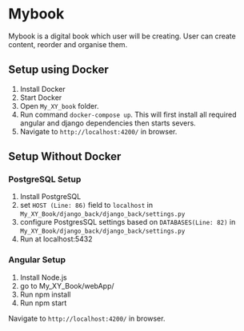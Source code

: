 # Mybook
Mybook is a digital book which user will be creating. User can create content, reorder and organise them.

## Setup using Docker

1) Install Docker
2) Start Docker
3) Open `My_XY_book` folder. 
4) Run command `docker-compose up`. This will first install all required angular and django dependencies then starts severs.
5) Navigate to `http://localhost:4200/` in browser.

## Setup Without Docker

### PostgreSQL Setup

1) Install PostgreSQL
2) set `HOST (Line: 86)` field to `localhost` in `My_XY_Book/django_back/django_back/settings.py`
3) configure PostgresSQL settings based on `DATABASES(Line: 82)` in `My_XY_Book/django_back/django_back/settings.py`
4) Run at localhost:5432

### Angular Setup

1) Install Node.js
2) go to My_XY_Book/webApp/
3) Run npm install
4) Run npm start

Navigate to `http://localhost:4200/` in browser.
